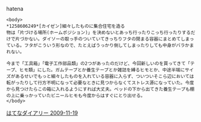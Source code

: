 
hatena

```
<body>
*1258606249*[カイゼン]細々したものに集合住宅を造る
物は「片づける場所(ホームポジション)」を決めないとあっち行ったりこっち行ったりするだけで片づかない。ダイソーの取っ手のついていてきっちりフタの閉まる容器にまとめてしまっている。フタがこういう形なので、たとえばうっかり倒してしまったりしても中身がバラかまれない。

今まで「工具箱」「電子工作部品類」の2つがあったのだけど、今回新しいのを買ってきて「テープ、ヒモ類」にした。ガムテープとか養生テープとか雑誌を縛るヒモとか、中途半端にサイズがあるせいでもっと細々したものを入れている容器に入らず、ついついそこら辺においては転がったりして行方不明になって必要なときに見つからなくてストレス源になっていた。今度から見つけたらこの箱に入れるようにすれば大丈夫。ベッドの下から出てきた養生テープも棚の上に乗っかっていたビニールヒモも今度からはすぐにとり出せる。
</body>
```


[はてなダイアリー 2009-11-19](https://nishiohirokazu.hatenadiary.org/archive/2009/11/19)